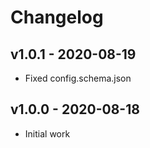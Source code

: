 # Changelog


## v1.0.1 - 2020-08-19
- Fixed config.schema.json

## v1.0.0 - 2020-08-18
- Initial work
